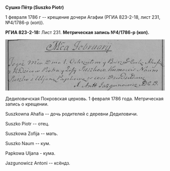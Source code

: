 **Сушко Пётр (Suszko Piotr)**

1 февраля 1786 г -- крещение дочери Агафии (РГИА 823-2-18, лист 231,
№4/1786-р (коп)).

**РГИА 823-2-18:** Лист 231. **Метрическая запись №4/1786-р (коп).**

![](./media/2cacff3142609abed06697972b1c5485a606eb00.png)

Дедиловичская Покровская церковь. 1 февраля 1786 года. Метрическая
запись о крещении.

Suszkowna Ahafia -- дочь родителей с деревни Дедиловичи.

Suszko Piotr -- отец.

Suszkowa Zofija -- мать.

Suszko Naum -- кум.

Papkowa Uljana - кума.

Jazgunowicz Antoni -- ксёндз.
